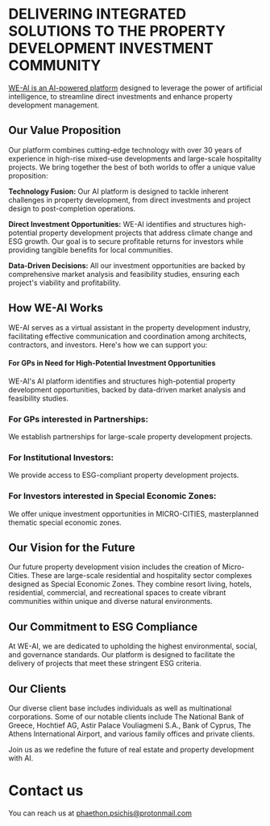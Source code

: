 # DELIVERING INTEGRATED SOLUTIONS TO THE PROPERTY DEVELOPMENT INVESTMENT COMMUNITY
[WE-AI is an AI-powered platform](https://github.com/phaethonp/we-ai#api-for-property-development) designed to leverage the power of artificial intelligence, to streamline direct investments and enhance property development management.<br>


## Our Value Proposition
Our platform combines cutting-edge technology with over 30 years of experience in high-rise mixed-use developments and large-scale hospitality projects. We bring together the best of both worlds to offer a unique value proposition:<br>

**Technology Fusion:** Our AI platform is designed to tackle inherent challenges in property development, from direct investments and project design to post-completion operations.<br>

**Direct Investment Opportunities:** WE-AI identifies and structures high-potential property development projects that address climate change and ESG growth. Our goal is to secure profitable returns for investors while providing tangible benefits for local communities.<br>

**Data-Driven Decisions:** All our investment opportunities are backed by comprehensive market analysis and feasibility studies, ensuring each project's viability and profitability.<br>

## How WE-AI Works
WE-AI serves as a virtual assistant in the property development industry, facilitating effective communication and coordination among architects, contractors, and investors. Here's how we can support you:

#### For GPs in Need for High-Potential Investment Opportunities
WE-AI's AI platform identifies and structures high-potential property development opportunities, backed by data-driven market analysis and feasibility studies.<br>
### For GPs interested in Partnerships: 
We establish partnerships for large-scale property development projects.

### For Institutional Investors: 
We provide access to ESG-compliant property development projects.

### For Investors interested in Special Economic Zones: 
We offer unique investment opportunities in MICRO-CITIES, masterplanned thematic special economic zones.<br>

## Our Vision for the Future
Our future property development vision includes the creation of Micro-Cities. These are large-scale residential and hospitality sector complexes designed as Special Economic Zones. They combine resort living, hotels, residential, commercial, and recreational spaces to create vibrant communities within unique and diverse natural environments.<br>

## Our Commitment to ESG Compliance
At WE-AI, we are dedicated to upholding the highest environmental, social, and governance standards. Our platform is designed to facilitate the delivery of projects that meet these stringent ESG criteria.<br>

## Our Clients
Our diverse client base includes individuals as well as multinational corporations. Some of our notable clients include The National Bank of Greece, Hochtief AG, Astir Palace Vouliagmeni S.A., Bank of Cyprus, The Athens International Airport, and various family offices and private clients.<br>

Join us as we redefine the future of real estate and property development with AI.

# Contact us
You can reach us at phaethon.psichis@protonmail.com

